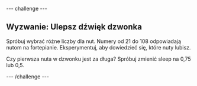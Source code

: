 --- challenge ---

## Wyzwanie: Ulepsz dźwięk dzwonka

Spróbuj wybrać różne liczby dla nut. Numery od 21 do 108 odpowiadają nutom na fortepianie. Eksperymentuj, aby dowiedzieć się, które nuty lubisz.

Czy pierwsza nuta w dzwonku jest za długa? Spróbuj zmienić sleep na 0,75 lub 0,5.

--- /challenge ---